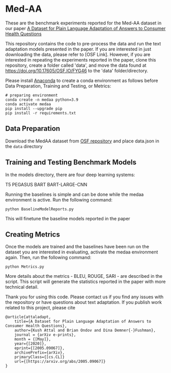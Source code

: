 # Med-AA

These are the benchmark experiments reported for the Med-AA dataset in our paper [A Dataset for Plain Language Adaptation of Answers to Consumer Health Questions](https://arxiv.org/pdf/2201.12888.pdf)

This repository contains the code to pre-process the data and run the text adaptation models presented in the paper.
If you are interested in just downloading the data, please refer to [OSF Link]. However, if you are interested in repeating the experiments reported in the paper, clone this repository, create a folder called 'data', and move the data found at https://doi.org/10.17605/OSF.IO/FYG46 to the 'data' folder/directory.

Please install [Anaconda](https://www.anaconda.com/distribution/) to create a conda environment as follows before Data Preparation, Training and Testing, or Metrics:
```shell script
# preparing environment
conda create -n medaa python=3.9
conda activate medaa
pip install --upgrade pip
pip install -r requirements.txt
```

## Data Preparation
Download the MedAA dataset from [OSF repository](https://doi.org/10.17605/OSF.IO/PC594) and place data.json in the `data` directory

## Training and Testing Benchmark Models
In the models directory, there are four deep learning systems:

T5
PEGASUS
BART
BART-LARGE-CNN

Running the baselines is simple and can be done while the medaa environment is active. Run the following command:

```
python BaselineModelReports.py
```
This will finetune the baseline models reported in the paper

## Creating Metrics

Once the models are trained and the baselines have been run on the dataset you are interested in evaluating, activate the medaa environment again. 
Then, run the following command:

```
python Metrics.py
```
More details about the metrics - BLEU, ROUGE, SARI - are described in the script. This script will generate the statistics reported in the paper with more technical detail.

Thank you for using this code. Please contact us if you find any issues with the repository or have questions about text adaptation. If you publish work related to this project, please cite
```
@article{attaladapt,
    title={A Dataset for Plain Language Adaptation of Answers to Consumer Health Questions},
    author={Kush Attal and Brian Ondov and Dina Demner{-}Fushman},
    journal = {arXiv e-prints}, 
    month = {[May]},
    year={[2020]},
    eprint={[2005.09067]},
    archivePrefix={arXiv},
    primaryClass={[cs.CL]}
    url={[https://arxiv.org/abs/2005.09067]}
}
